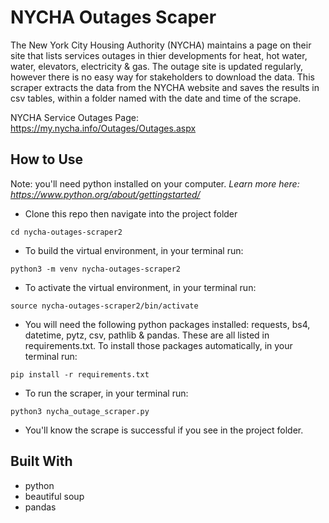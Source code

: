 # NYCHA Outages Scaper

The New York City Housing Authority (NYCHA) maintains a page on their site that lists services outages in thier developments for heat, hot water, water, elevators, electricity & gas. The outage site is updated regularly, however there is no easy way for stakeholders to download the data. This scraper extracts the data from the NYCHA website and saves the results in csv tables, within a folder named with the date and time of the scrape.

NYCHA Service Outages Page: https://my.nycha.info/Outages/Outages.aspx

## How to Use

Note: you'll need python installed on your computer. *Learn more here: https://www.python.org/about/gettingstarted/*

- Clone this repo then navigate into the project folder

`cd nycha-outages-scraper2`

- To build the virtual environment, in your terminal run:

`python3 -m venv nycha-outages-scraper2`

- To activate the virtual environment, in your terminal run:

`source nycha-outages-scraper2/bin/activate`

- You will need the following python packages installed: requests, bs4, datetime, pytz, csv, pathlib & pandas.  These are all listed in requirements.txt.  To install those packages automatically, in your terminal run:

`pip install -r requirements.txt`

- To run the scraper, in your terminal run:

`python3 nycha_outage_scraper.py`

- You'll know the scrape is successful if you see in the project folder. 


## Built With
- python
- beautiful soup
- pandas
